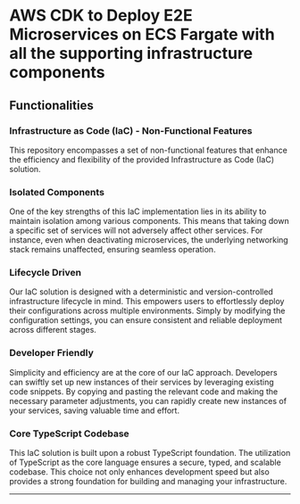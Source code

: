 # AWS CDK to Deploy E2E Microservices on ECS Fargate with all the supporting infrastructure components 


## Functionalities

### Infrastructure as Code (IaC) - Non-Functional Features

This repository encompasses a set of non-functional features that enhance the efficiency and flexibility of the provided Infrastructure as Code (IaC) solution.

### Isolated Components
One of the key strengths of this IaC implementation lies in its ability to maintain isolation among various components. This means that taking down a specific set of services will not adversely affect other services. For instance, even when deactivating microservices, the underlying networking stack remains unaffected, ensuring seamless operation.

### Lifecycle Driven
Our IaC solution is designed with a deterministic and version-controlled infrastructure lifecycle in mind. This empowers users to effortlessly deploy their configurations across multiple environments. Simply by modifying the configuration settings, you can ensure consistent and reliable deployment across different stages.

### Developer Friendly
Simplicity and efficiency are at the core of our IaC approach. Developers can swiftly set up new instances of their services by leveraging existing code snippets. By copying and pasting the relevant code and making the necessary parameter adjustments, you can rapidly create new instances of your services, saving valuable time and effort.

### Core TypeScript Codebase
This IaC solution is built upon a robust TypeScript foundation. The utilization of TypeScript as the core language ensures a secure, typed, and scalable codebase. This choice not only enhances development speed but also provides a strong foundation for building and managing your infrastructure.

---

